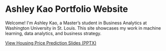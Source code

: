 # Ashley Kao Portfolio Website

Welcome! I'm Ashley Kao, a Master’s student in Business Analytics at Washington University in St. Louis. This site showcases my work in machine learning, data analytics, and business strategy.

[View Housing Price Prediction Slides (PPTX)](./Housing_Price_Prediction.pptx)

